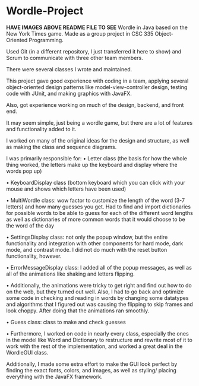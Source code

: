 # Wordle-Project
**HAVE IMAGES ABOVE README FILE TO SEE**
Wordle in Java based on the New York Times game. Made as a group project in CSC 335 Object-Oriented Programming.

Used Git (in a different repository, I just transferred it here to show) and Scrum to communicate with three other team members.

There were several classes I wrote and maintained. 

This project gave good experience with coding in a team, applying several object-oriented design patterns like model-view-controller design, testing code with JUnit, and making graphics with JavaFX.

Also, got experience working on much of the design, backend, and front end.

It may seem simple, just being a wordle game, but there are a lot of features and functionality added to it.

I worked on many of the original ideas for the design and structure, as well as making the class and sequence diagrams.

I was primarily responsible for:
  • Letter class (the basis for how the whole thing worked, the letters make up the keyboard and display where the words pop up)

  • KeyboardDisplay class (bottom keyboard which you can click with your mouse and shows which letters have been used)

  • MultiWordle class: wow factor to customize the length of the word (3-7 letters) and how many guesses you get.
    Had to find and import dictionaries for possible words to be able to guess for each of the different word lengths as well as dictionaries of more common words that it
    would choose to be the word of the day
    
  • SettingsDisplay class: not only the popup window, but the entire functionality and integration with other components for hard mode, dark mode, and contrast mode. I did
    not do much with the reset button functionality, however.

  • ErrorMessageDisplay class: I added all of the popup messages, as well as all of the animations like shaking and letters flipping.

  • Additionally, the animations were tricky to get right and find out how to do on the web, but they turned out well. Also, I had to go back and optimize
    some code in checking and reading in words by changing some datatypes and algorithms that I figured out was causing the flipping to skip frames and look choppy.
    After doing that the animations ran smoothly.

  • Guess class: class to make and check guesses

  • Furthermore, I worked on code in nearly every class, especially the ones in the model like Word and Dictionary to restructure and rewrite most of it to work with the
    rest of the implementation, and worked a great deal in the WordleGUI class.

Additionally, I made some extra effort to make the GUI look perfect by finding the exact fonts, colors, and images, as well as styling/ placing everything with the JavaFX framework.
